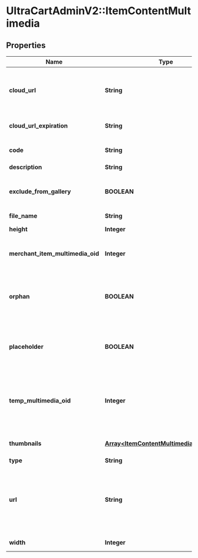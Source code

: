 # UltraCartAdminV2::ItemContentMultimedia

## Properties
Name | Type | Description | Notes
------------ | ------------- | ------------- | -------------
**cloud_url** | **String** | URL where the image can be downloaded from the cloud | [optional] 
**cloud_url_expiration** | **String** | Expiration date of the cloud URL | [optional] 
**code** | **String** | Code assigned to the file | [optional] 
**description** | **String** | Description | [optional] 
**exclude_from_gallery** | **BOOLEAN** | True to exclude from multimedia gallery | [optional] 
**file_name** | **String** | File name | [optional] 
**height** | **Integer** | Height of the image | [optional] 
**merchant_item_multimedia_oid** | **Integer** | Item multimedia object identifier | [optional] 
**orphan** | **BOOLEAN** | True if the multimedia is an orphan of the active StoreFront themes | [optional] 
**placeholder** | **BOOLEAN** | True if the object is a place holder that can be populated | [optional] 
**temp_multimedia_oid** | **Integer** | Temporary multimedia object identifier assigned if uploading new multimedia | [optional] 
**thumbnails** | [**Array&lt;ItemContentMultimediaThumbnail&gt;**](ItemContentMultimediaThumbnail.md) | Thumbnails of this image | [optional] 
**type** | **String** | Type of file | [optional] 
**url** | **String** | URL to download file (on new multimedia record this can be a URL for UltraCart to fetch) | [optional] 
**width** | **Integer** | Width of the image | [optional] 



